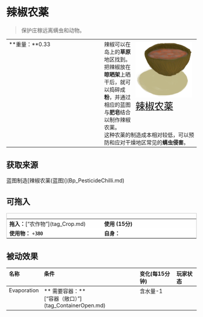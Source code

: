 # 辣椒农薬  
> 保护庄稼远离螨虫和动物。  
  
<style>
        .table1144 th,td{
            text-align:left;
            vertical-align:top;
        }
        </style><table class="table table-bordered table1144" data-toggle="table"  data-show-header="false"><thead style="display:none"><tr ><th  style="width:50%;"  >title</th><th  style="width:50%;"  ></th></tr></thead><tr ><td  style="width:50%;"  >**重量：**0.33</td><td  style="width:50%;"  ><div style="float:right; margin:5px"><div class="gamecard" style="width:150px; height:225px;"><a href="LQ_PesticideChilli.md" style="color:black"><img decoding="async" src="../wiki/Sprite/Pesticide.png" class="cardimage" style="max-width:150px;max-height:225px;"><span style="font-size: 25px;">辣椒农薬</span></a></div></div>辣椒可以在岛上的<b>草原</b>地区找到。把辣椒放在<b>晾晒架</b>上晒干后，就可以捣碎成<b>粉</b>，并通过相应的蓝图与<b>肥皂</b>结合以制作辣椒农薬。<br>这种农薬的制造成本相对较低，可以预防和应对干燥地区常见的<b>螨虫侵害</b>。</td></tr></tbody></table>  
  
## 获取来源  
<div style="display:inline-block"><div class="gamedatalist" style="text-align:left;min-width:200px;min-height:0px;"><div style="display:inline-block"><div style="display:inline-block;vertical-align:middle;">蓝图制造</div><div style="display:inline-block;vertical-align:middle;">[辣椒农薬(蓝图)](Bp_PesticideChilli.md)</div></div></div></div>  
  
## 可拖入  
<div  style="border:1px solid #CCC;"><table style="margin-bottom:0px;"><tr><td style="width:40%;text-align:left; background-color:#FEFEFE"><b>拖入：</b>[“农作物”](tag_Crop.md)</td><td style="width:40%;font-size:1em;font-weight:bold;background-color:#FEFEFE">使用 (<font data-toggle="tooltip" data-placement="top" title="1TP">15分</font>) </td></tr><tr style="background-color:#FFFFFF"><td style=""><b>使用物：</b>  <span style="font-family:ui-monospace"><b>+380</b></span></td><td style=""><b>自身：</b></td></tr></table></div>  
  
## 被动效果  
<style>
        .table0753 th,td{
            text-align:left;
            vertical-align:top;
        }
        </style><table class="table table-bordered table0753" data-toggle="table"  ><thead style=""><tr ><th  style=""  >名称</th><th  style=""  >条件</th><th  style=""  >变化(每15分钟)</th><th  style=""  data-sortable="true"  >玩家状态</th></tr></thead><tr ><td  style=""  >Evaporation</td><td  style=""  >** 需要容器：**<br>[“容器（敞口）”](tag_ContainerOpen.md)</td><td  style=""  >含水量-1</td><td  style=""  ></td></tr></tbody></table>  
  


<script>document.title="辣椒农薬 - 卡牌生存百科 Card Survival Wiki";</script>